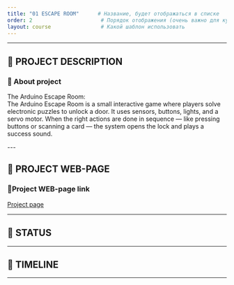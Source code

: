 ```yaml
---
title: "01 ESCAPE ROOM"      # Название, будет отображаться в списке
order: 2                      # Порядок отображения (очень важно для курса)
layout: course                # Какой шаблон использовать
---
```


---

## 📘 PROJECT DESCRIPTION

<div class="card">
  <h3>📘 About project </h3>
  <p>The Arduino Escape Room:<br>
The Arduino Escape Room is a small interactive game where players solve electronic puzzles to unlock a door. It uses sensors, buttons, lights, and a servo motor. When the right actions are done in sequence — like pressing buttons or scanning a card — the system opens the lock and plays a success sound. </p>
</div>
---

## 🔗 PROJECT WEB-PAGE
<div class="card">
<h3>📘Project WEB-page link</h3>
    <a href="https://" class="button">Project page</a>
</div>

---

## 🚀 STATUS

---

## 📅 TIMELINE





---

